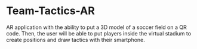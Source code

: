 # Team-Tactics-AR
 AR application with the ability to put a 3D model of a soccer field on a QR code. Then, the user will be able to put players inside the virtual stadium to create positions and draw tactics with their smartphone.
